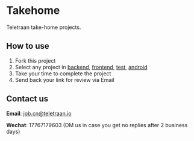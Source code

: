 # Takehome

Teletraan take-home projects.

## How to use

1. Fork this project
2. Select any project in [backend](https://github.com/teletraan/takehome/blob/master/backend), [frontend](https://github.com/teletraan/takehome/blob/master/frontend), [test](https://github.com/teletraan/takehome/blob/master/test), [android](https://github.com/teletraan/takehome/blob/master/frontend)
3. Take your time to complete the project
4. Send back your link for review via Email

## Contact us

**Email**: [job.cn@teletraan.io](mailto:job.cn@teletraan.io)

**Wechat**: 17767179603 (DM us in case you get no replies after 2 business days)
